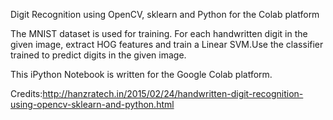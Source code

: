 Digit Recognition using OpenCV, sklearn and Python for the Colab platform


The MNIST dataset is used for training.
For each handwritten digit in the given image, extract HOG features and train a Linear SVM.Use the classifier trained to predict digits in the given image.

This iPython Notebook is written for the Google Colab platform.




Credits:http://hanzratech.in/2015/02/24/handwritten-digit-recognition-using-opencv-sklearn-and-python.html



